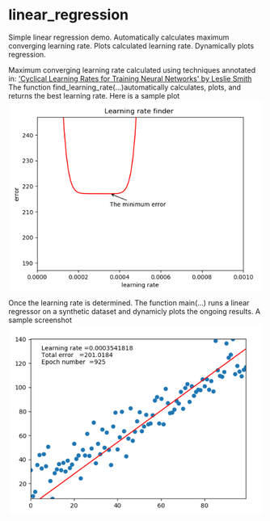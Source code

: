 # linear_regression
Simple linear regression demo.  Automatically calculates maximum converging learning rate. Plots calculated learning rate.  Dynamically plots regression.<br>

Maximum converging learning rate calculated using techniques annotated in:
<a href="https://arxiv.org/abs/1506.01186"> 'Cyclical Learning Rates for Training Neural Networks' by Leslie Smith</a><br>
The function find_learning_rate(...)automatically calculates, plots, and returns the best learning rate.  Here is a sample plot
![My image](https://github.com/kperkins411/linear_regression/blob/master/art/lr_finder.png)

Once the learning rate is determined.  The function main(...) runs a linear regressor on a synthetic dataset and dynamicly plots the ongoing results.  A sample screenshot<br>
![My image](https://github.com/kperkins411/linear_regression/blob/master/art/regression.png)
